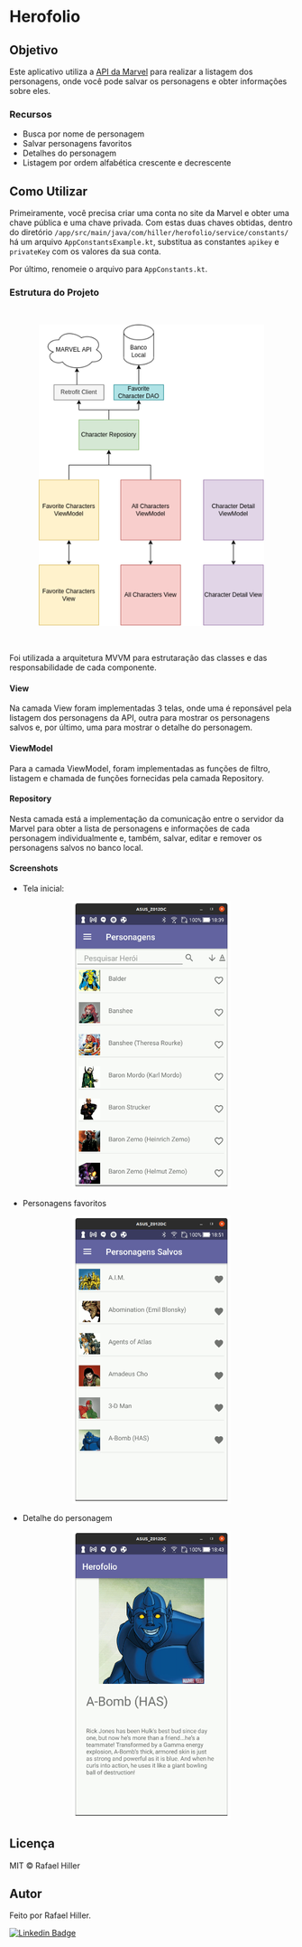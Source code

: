 # Herofolio

## Objetivo

Este aplicativo utiliza a [API da Marvel](https://developer.marvel.com/) para realizar a listagem dos personagens, onde você pode salvar os personagens e obter informações sobre eles.

### Recursos
* Busca por nome de personagem
* Salvar personagens favoritos
* Detalhes do personagem
* Listagem por ordem alfabética crescente e decrescente

## Como Utilizar

Primeiramente, você precisa criar uma conta no site da Marvel e obter uma chave pública e uma chave privada. Com estas duas chaves obtidas, dentro do diretório `/app/src/main/java/com/hiller/herofolio/service/constants/` há um arquivo `AppConstantsExample.kt`, substitua as constantes `apikey` e `privateKey` com os valores da sua conta. </br>

Por último, renomeie o arquivo para `AppConstants.kt`.

### Estrutura do Projeto

</br>

<p align="center">
    <img src="screenshots/project_structure.png" alt="Unform" width="400"/>
</p>

</br>

Foi utilizada a arquitetura MVVM para estrutaração das classes e das responsabilidade de cada componente.

#### View
Na camada View foram implementadas 3 telas, onde uma é reponsável pela listagem dos personagens da API, outra para mostrar os personagens salvos e, por último, uma para mostrar o detalhe do personagem.

#### ViewModel
Para a camada ViewModel, foram implementadas as funções de filtro, listagem e chamada de funções fornecidas pela camada Repository.

#### Repository
Nesta camada está a implementação da comunicação entre o servidor da Marvel para obter a lista de personagens e informações de cada personagem individualmente e, também, salvar, editar e remover os personagens salvos no banco local.

#### Screenshots

* Tela inicial:

<p align="center">
    <img src="screenshots/herofolio_home.png" alt="Unform" width="280"/>
</p>

* Personagens favoritos
<p align="center">
    <img src="screenshots/herofolio_favorites.png" alt="Unform" width="280"/>
</p>

* Detalhe do personagem
<p align="center">
    <img src="screenshots/character_detail.png" alt="Unform" width="280"/>
</p>

## Licença

MIT © Rafael Hiller

## Autor

Feito por Rafael Hiller.

[![Linkedin Badge](https://img.shields.io/badge/-Rafael-blue?style=flat-square&logo=Linkedin&logoColor=white&link=hhttps://www.linkedin.com/in/rafael-hiller-0aa187133/)](https://www.linkedin.com/in/rafael-hiller-0aa187133/) 